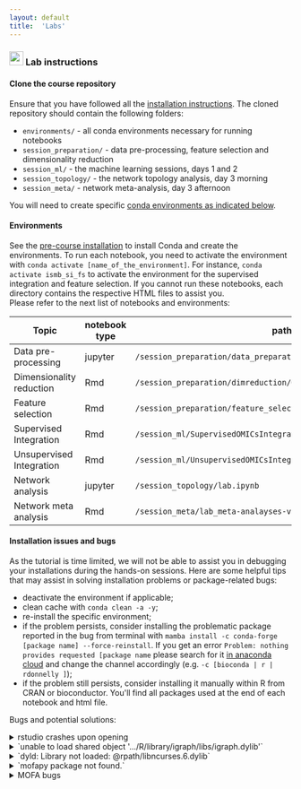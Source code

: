 ```yaml
---
layout: default
title:  'Labs'
---
```


### <img border="0" src="https://www.svgrepo.com/show/7421/computer.svg" width="25" height="25"> Lab instructions

#### Clone the course repository
  
Ensure that you have followed all the [installation instructions](./precourse.html). The cloned repository should contain the following folders:
- `environments/` - all conda environments necessary for running notebooks
- `session_preparation/` - data pre-processing, feature selection and dimensionality reduction
- `session_ml/` - the machine learning sessions, days 1 and 2
- `session_topology/` - the network topology analysis, day 3 morning
- `session_meta/` - network meta-analysis, day 3 afternoon

You will need to create specific [conda environments as indicated below](#environments).

#### Environments
See the [pre-course installation](./precourse.md) to install Conda and create the environments. To run each notebook, you need to activate the environment with `conda activate [name_of_the_environment]`. For instance, `conda activate ismb_si_fs` to activate the environment for the supervised integration and feature selection. If you cannot run these notebooks, each directory contains the respective HTML files to assist you.  
Please refer to the next list of notebooks and environments:  

| Topic			  			| notebook type	| path to notebook																	| environment name 			|
| --------------------------|---------------|-----------------------------------------------------------------------------------|---------------------------|
| Data pre-processing 		| jupyter  		| `/session_preparation/data_preparation/preprocessing.ipynb` 						| `ismb_prep` 				|
| Dimensionality reduction	| Rmd  			| `/session_preparation/dimreduction/OmicsIntegration_DimensionReduction.Rmd`		| `ismb_dr_ui_na`			|
| Feature selection			| Rmd  			| `/session_preparation/feature_selection/OmicsIntegration_FeatureSelection.Rmd`	| `ismb_si_fs`				|
| Supervised Integration 	| Rmd  			| `/session_ml/SupervisedOMICsIntegration/supervised_omics_integr_CLL.Rmd`			| `ismb_si_fs`				|
| Unsupervised Integration 	| Rmd  			| `/session_ml/UnsupervisedOMICsIntegration/UnsupervisedOMICsIntegration.Rmd`		| `ismb_dr_ui_na`			|
| Network analysis 			| jupyter  		| `/session_topology/lab.ipynb`														| `ismb_dr_ui_na`			|
| Network meta analysis 	| Rmd  			| `/session_meta/lab_meta-analayses-v2.Rmd`											| to create from within R 	|


#### Installation issues and bugs
As the tutorial is time limited, we will not be able to assist you in debugging your installations during the hands-on sessions. Here are some helpful tips that may assist in solving installation problems or package-related bugs:  
- deactivate the environment if applicable;  
- clean cache with `conda clean -a -y`;  
- re-install the specific environment;  
- if the problem persists, consider installing the problematic package reported in the bug from terminal with `mamba install -c conda-forge [package name] --force-reinstall`. If you get an error `Problem: nothing provides requested [package name` please search for it [in anaconda cloud](https://anaconda.org/) and change the channel accordingly (e.g. `-c [bioconda | r | rdonnelly ]`);
- if the problem still persists, consider installing it manually within R from CRAN or bioconductor. You'll find all packages used at the end of each notebook and html file.

Bugs and potential solutions:

<details>
	<summary markdown="span">rstudio crashes upon opening</summary>
	In terminal try to open R by typing: `r`. Examine the returned error.
</details>
<details>
  <summary markdown="span">`unable to load shared object '.../R/library/igraph/libs/igraph.dylib'`</summary>
  In terminal, run 
  ```
  mamba install -c conda-forge igraph --force-reinstall
  ```
</details>
<details>
	<summary markdown="span">`dyld: Library not loaded: @rpath/libncurses.6.dylib`</summary>
	In terminal run 
	```
	mamba install conda-forge::ncurses
	```
</details>
<details>
	<summary markdown="span">`mofapy package not found.`</summary>
	Please install it from R with 
	```
	library(reticulate)
	use_condaenv(condaenv='ismb_dr_ui_na', required=T)
	py_install('mofapy', envname=' ismb_dr_ui_na', method='auto')
	```
</details> 
<details>
	<summary markdown="span">MOFA bugs</summary>
	Refer to [the MOFA repository](https://github.com/bioFAM/MOFA).
</details>
